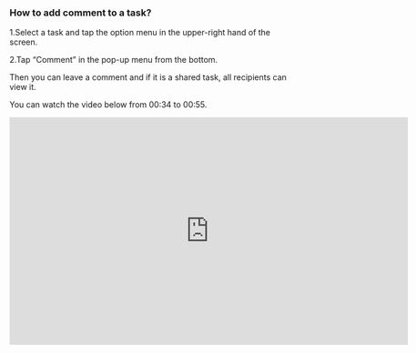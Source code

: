 ### How to add comment to a task?
1.Select a task and tap the option menu in the upper-right hand of the screen.

2.Tap “Comment” in the pop-up menu from the bottom.

Then you can leave a comment and if it is a shared task, all recipients can view it.

You can watch the video below from 00:34 to 00:55.

<iframe width="700" height="400" src="https://www.youtube.com/embed/CTW6geOAGtw?list=PLbWRKVi0_aTEwRLCS5T4MD0wCQU_ve8xW" frameborder="0" allowfullscreen></iframe>
